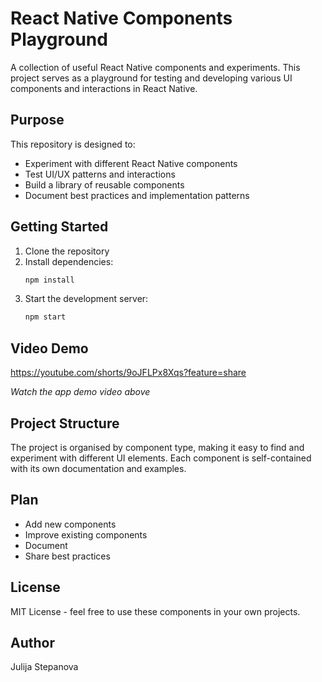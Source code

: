 # React Native Components Playground

A collection of useful React Native components and experiments. This project serves as a playground for testing and developing various UI components and interactions in React Native.

## Purpose

This repository is designed to:
- Experiment with different React Native components
- Test UI/UX patterns and interactions
- Build a library of reusable components
- Document best practices and implementation patterns

## Getting Started

1. Clone the repository
2. Install dependencies:
   ```bash
   npm install

3. Start the development server:
   ```bash
   npm start

## Video Demo

https://youtube.com/shorts/9oJFLPx8Xqs?feature=share


*Watch the app demo video above*

## Project Structure

The project is organised by component type, making it easy to find and experiment with different UI elements. Each component is self-contained with its own documentation and examples.

## Plan

- Add new components
- Improve existing components
- Document 
- Share best practices

## License

MIT License - feel free to use these components in your own projects.

## Author

Julija Stepanova


